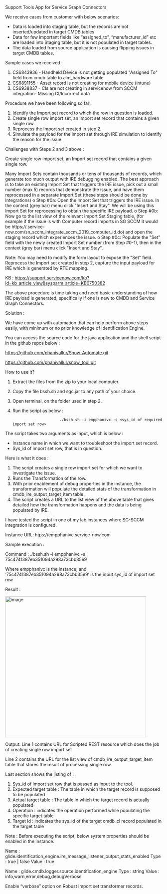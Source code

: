 Support Tools App for Service Graph Connectors

We receive cases from customer with below scenarios:

-	Data is loaded into staging table, but the records are not inserted/updated in target CMDB tables
-	Data for few important fields like “assigned_to”, “manufacturer_id” etc are loaded into Staging table, but it is not populated in target tables.
-	The data loaded from source application is causing flipping issues in target CMDB tables.

Sample cases we received :

1.	CS6843936 - Handheld Device is not getting populated "Assigned To" field from cmdb table to alm_hardware table
2.	CS6891155 - Asset record is not creating for mobile device (intune)
3.	CS6938837 - CIs are not creating in servicenow from SCCM integration- Missing CI/Incorrect data

Procedure we have been following so far:

1.	Identify the Import set record to which the row in question is loaded.
2.	Create single row import set, an Import set record that contains a given single row.
3.	Reprocess the Import set created in step 2.
4.	Simulate the payload for the import set through IRE simulation to identify the reason for the issue

Challenges with Steps 2 and 3 above :

Create single row import set, an Import set record that contains a given single row.

Many Import Sets contain thousands or tens of thousands of records, which generate too much output with IRE debugging enabled. The best approach is to take an existing Import Set that triggers the IRE issue, pick out a small number (max 5) records that demonstrate the issue, and have them reprocessed in a separate Import Set (these steps should be done by Integrations)
o	Step #0a: Open the Import Set that triggers the IRE issue. In the context (grey bar) menu click "Insert and Stay". We will be using this Import Set for reprocessing to obtain the specific IRE payload.
o	Step #0b: Now go to the list view of the relevant Import Set Staging table, (for example if the issue is with Computer record imports in SG SCCM it would be https://<instance-name>.service-now.com/sn_sccm_integrate_sccm_2019_computer_id.do) and open the staging record which experiences the issue.
o	Step #0c: Populate the "Set" field with the newly created Import Set number (from Step #0-1), then in the context (grey bar) menu click "Insert and Stay".

Note: You may need to modify the form layout to expose the "Set" field.
Reprocess the Import set created in step 2, capture the input payload for IRE which is generated by RTE mapping.

KB : https://support.servicenow.com/kb?id=kb_article_view&sysparm_article=KB0750382

The above procedure is time taking and need basic understanding of how IRE payload is generated, specifically if one is new to CMDB and Service Graph Connectors.


Solution :

We have come up with automation that can help perform above steps easily, with minimum or no prior knowledge of Identification Engine.

You can access the source code for the java application and the shell script in the github repos below :

https://github.com/phanivallur/Snow-Automate.git

https://github.com/phanivallur/snow_tool.git


How to use it?

1.	Extract the files from the zip to your local computer.
2.	Copy the file bssh.sh and sgc.jar to any path of your choice.
3.	Open terminal, on the folder used in step 2. 
4.	Run the script as below :

                             ./bssh.sh -i empphanivc -s <sys_id of required import set row>

The script takes two arguments as input, which is below :

-	Instance name in which we want to troubleshoot the import set record.
-	Sys_id of import set row, that is in question.

Here is what it does :

1.	The script creates a single row import set for which we want to investigate the issue.
2.	Runs the Transformation of the row. 
3.	With prior enablement of debug properties in the instance, the transformation will populate the detailed stats of the transformation in cmdb_ire_output_target_item table.
4.	The script creates a URL to the list view of the above table that gives detailed how the transformation happens and the data is being populated by IRE.

I have tested the script in one of my lab instances where SG-SCCM integration is configured.

Instance URL: htps://empphanivc.service-now.com

Sample execution :

Command : ./bssh.sh -i empphanivc -s 75c4741387eb351094a298a73cbb35e9

Where empphanivc is the instance, and ‘75c4741387eb351094a298a73cbb35e9’ is the input sys_id of import set row

Result :

<img width="452" alt="image" src="https://github.com/phanivallur/Snow-Automate/assets/33691241/94e327de-a17f-40c1-a97a-e2dea5168381">


Output:
Line 1 contains URL for Scripted REST resource which does the job of creating single row import set

Line 2 contains the URL for the list view of cmdb_ire_output_target_item table that stores the result of processing single row.

Last section shows the listing of :

1.	Sys_id of import set row that is passed as input to the tool.
2.	Expected target table : The table in which the target record is supposed to be populated
3.	Actual target table : The table in which the target record is actually populated
4.	Operation : indicates the operation performed while populating the specific target table
5.	Target Id : indicates the sys_id of the target cmdb_ci record populated in the target table

Note : Before executing the script, below system properties should be enabled in the instance.


Name : glide.identification_engine.ire_message_listener_output_stats_enabled
Type : true | false
Value : true

Name : glide.cmdb.logger.source.identification_engine
Type : string
Value : info,warn,error,debug,debugVerbose

Enable “verbose” option on Robust Import set transformer records.

